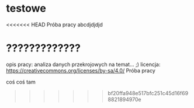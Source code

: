 # testowe
<<<<<<< HEAD
Próba pracy 
abcdjdjdjd








?????????????
=======
opis pracy: analiza danych przekrojowych na temat... ;)
licencja: https://creativecommons.org/licenses/by-sa/4.0/
Próba pracy

coś coś tam
>>>>>>> bf20ffa948e517bfc251c45d16f698821894970e
